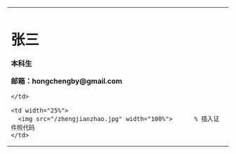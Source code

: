<table border="0">
  <tr>
    <td width="75%">
      <h1>张三</h1>
      <p><b>本科生</b></p>
      <p><b>邮箱：hongchengby@gmail.com</b></p>

    </td>

    <td width="25%">
      <img src="/zhengjianzhao.jpg" width="100%">      % 插入证件照代码
    </td>
  </tr>
</table>
